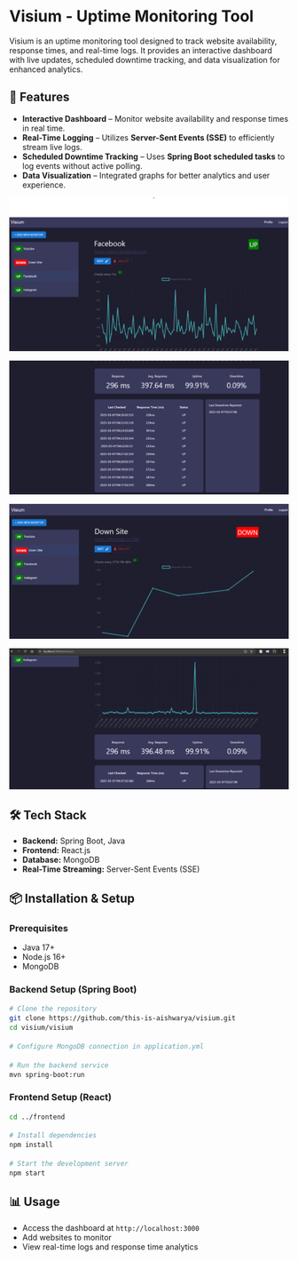 # Visium - Uptime Monitoring Tool

Visium is an uptime monitoring tool designed to track website availability, response times, and real-time logs. It provides an interactive dashboard with live updates, scheduled downtime tracking, and data visualization for enhanced analytics.

## 🚀 Features

- **Interactive Dashboard** – Monitor website availability and response times in real time.
- **Real-Time Logging** – Utilizes **Server-Sent Events (SSE)** to efficiently stream live logs.
- **Scheduled Downtime Tracking** – Uses **Spring Boot scheduled tasks** to log events without active polling.
- **Data Visualization** – Integrated graphs for better analytics and user experience.

![Dashboard](https://github.com/this-is-aishwarya/Visium/blob/master/images/visium-dash.png)

![Stats](https://github.com/this-is-aishwarya/Visium/blob/master/images/visium-stats.png)

![Down](https://github.com/this-is-aishwarya/Visium/blob/master/images/visium-down.png)

![Downgraph](https://github.com/this-is-aishwarya/Visium/blob/master/images/visium-downgraph.png)

## 🛠️ Tech Stack

- **Backend:** Spring Boot, Java
- **Frontend:** React.js
- **Database:** MongoDB
- **Real-Time Streaming:** Server-Sent Events (SSE)

## 📦 Installation & Setup

### Prerequisites
- Java 17+
- Node.js 16+
- MongoDB

### Backend Setup (Spring Boot)
```sh
# Clone the repository
git clone https://github.com/this-is-aishwarya/visium.git
cd visium/visium

# Configure MongoDB connection in application.yml

# Run the backend service
mvn spring-boot:run
```
### Frontend Setup (React)
```sh
cd ../frontend

# Install dependencies
npm install

# Start the development server
npm start
```

## 📊 Usage
- Access the dashboard at ```http://localhost:3000```
- Add websites to monitor
- View real-time logs and response time analytics
